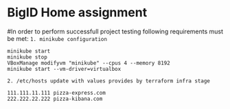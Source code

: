 # BigID Home assignment


#In order to perform successfull project testing following requirements must be met:
`1. minikube configuration`
```shell
minikube start
minikube stop
VBoxManage modifyvm "minikube" --cpus 4 --memory 8192
minikube start --vm-driver=virtualbox
```
`2. /etc/hosts update with values provides by terraform infra stage`
```shell
111.111.11.111 pizza-express.com
222.222.22.222 pizza-kibana.com
```
